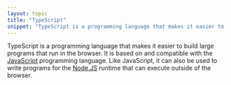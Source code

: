 ```yaml
---
layout: topic
title: "TypeScript"
snippet: "TypeScript is a programming language that makes it easier to build large programs that run in the browser."
---
```


TypeScript is a programming language that makes it easier to build large programs that run in the browser. It is based on and compatible with the [JavaScript](javascript) programming language. Like JavaScript, it can also be used to write programs for the [Node.JS](nodejs) runtime that can execute outside of the browser.
